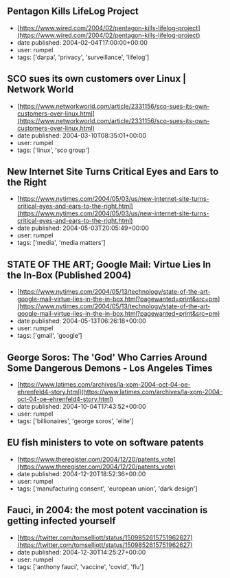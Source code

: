 ## Pentagon Kills LifeLog Project
 - [https://www.wired.com/2004/02/pentagon-kills-lifelog-project](https://www.wired.com/2004/02/pentagon-kills-lifelog-project)
 - date published: 2004-02-04T17:00:00+00:00
 - user: rumpel
 - tags: ['darpa', 'privacy', 'surveillance', 'lifelog']

## SCO sues its own customers over Linux | Network World
 - [https://www.networkworld.com/article/2331156/sco-sues-its-own-customers-over-linux.html](https://www.networkworld.com/article/2331156/sco-sues-its-own-customers-over-linux.html)
 - date published: 2004-03-10T08:35:01+00:00
 - user: rumpel
 - tags: ['linux', 'sco group']

## New Internet Site Turns Critical Eyes and Ears to the Right
 - [https://www.nytimes.com/2004/05/03/us/new-internet-site-turns-critical-eyes-and-ears-to-the-right.html](https://www.nytimes.com/2004/05/03/us/new-internet-site-turns-critical-eyes-and-ears-to-the-right.html)
 - date published: 2004-05-03T20:05:49+00:00
 - user: rumpel
 - tags: ['media', 'media matters']

## STATE OF THE ART; Google Mail: Virtue Lies In the In-Box (Published 2004)
 - [https://www.nytimes.com/2004/05/13/technology/state-of-the-art-google-mail-virtue-lies-in-the-in-box.html?pagewanted=print&src=pm](https://www.nytimes.com/2004/05/13/technology/state-of-the-art-google-mail-virtue-lies-in-the-in-box.html?pagewanted=print&src=pm)
 - date published: 2004-05-13T06:26:18+00:00
 - user: rumpel
 - tags: ['gmail', 'google']

## George Soros: The 'God' Who Carries Around Some Dangerous Demons - Los Angeles Times
 - [https://www.latimes.com/archives/la-xpm-2004-oct-04-oe-ehrenfeld4-story.html](https://www.latimes.com/archives/la-xpm-2004-oct-04-oe-ehrenfeld4-story.html)
 - date published: 2004-10-04T17:43:52+00:00
 - user: rumpel
 - tags: ['billionaires', 'george soros', 'elite']

## EU fish ministers to vote on software patents
 - [https://www.theregister.com/2004/12/20/patents_vote](https://www.theregister.com/2004/12/20/patents_vote)
 - date published: 2004-12-20T18:52:36+00:00
 - user: rumpel
 - tags: ['manufacturing consent', 'european union', 'dark design']

## Fauci, in 2004: the most potent vaccination is getting infected yourself
 - [https://twitter.com/tomselliott/status/1509852615751962627](https://twitter.com/tomselliott/status/1509852615751962627)
 - date published: 2004-12-30T14:25:27+00:00
 - user: rumpel
 - tags: ['anthony fauci', 'vaccine', 'covid', 'flu']

